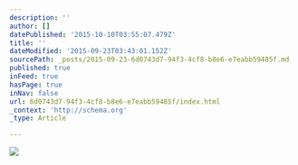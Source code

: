 ```yaml
---
description: ''
author: []
datePublished: '2015-10-10T03:55:07.479Z'
title: ''
dateModified: '2015-09-23T03:43:01.152Z'
sourcePath: _posts/2015-09-23-6d0743d7-94f3-4cf8-b8e6-e7eabb59485f.md
published: true
inFeed: true
hasPage: true
inNav: false
url: 6d0743d7-94f3-4cf8-b8e6-e7eabb59485f/index.html
_context: 'http://schema.org'
_type: Article

---
```

![](https://the-grid-user-content.s3-us-west-2.amazonaws.com/30cf2d48-3995-4deb-9906-3e8e2acea21f.png)